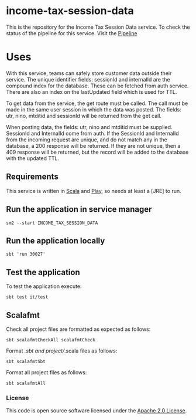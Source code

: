 # income-tax-session-data

This is the repository for the Income Tax Session Data service.
To check the status of the pipeline for this service. Visit the [Pipeline](https://build.tax.service.gov.uk/job/ITSA_SVC/job/View%20and%20Change/job/income-tax-session-data-pipeline/)

# Uses

With this service, teams can safely store customer data outside their service.
The unique identifier fields: sessionId and internalId are the compound index for the database.
These can be fetched from auth service.
There are also an index on the lastUpdated field which is used for TTL.

To get data from the service, the get route must be called. The call must be made in the same user session in which the data was posted.
The fields: utr, nino, mtditid and sessionId will be returned from the get call.

When posting data, the fields: utr, nino and mtditid must be supplied. SessionId and InternalId come from auth.
If the SessionId and InternalId from the incoming request are unique, and do not match any in the database, a 200 response will be returned.
If they are not unique, then a 409 response will be returned, but the record will be added to the database with the updated TTL.


Requirements
------------

This service is written in [Scala](http://www.scala-lang.org/) and [Play](http://playframework.com/), so needs at least a [JRE] to run.

## Run the application in service manager

```
sm2 --start INCOME_TAX_SESSION_DATA
```

## Run the application locally

```
sbt 'run 30027'
```

## Test the application

To test the application execute:

```
sbt test it/test
```

## Scalafmt
Check all project files are formatted as expected as follows:

```
sbt scalafmtCheckAll scalafmtCheck
```

Format *.sbt and project/*.scala files as follows:

```
sbt scalafmtSbt
```

Format all project files as follows:

```
sbt scalafmtAll
```

### License

This code is open source software licensed under the [Apache 2.0 License]("http://www.apache.org/licenses/LICENSE-2.0.html").
